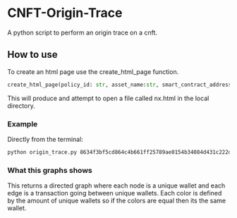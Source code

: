 # CNFT-Origin-Trace

A python script to perform an origin trace on a cnft.

## How to use

To create an html page use the create_html_page function.

```py
create_html_page(policy_id: str, asset_name:str, smart_contract_address:str="", print_flag:bool=True)
```

This will produce and attempt to open a file called nx.html in the local directory.

### Example

Directly from the terminal:

```bash
python origin_trace.py 8634f3bf5cd864c4b661ff25789ae0154b34084d431c222d242bc39c DEADTRAILLOGIC11
```

### What this graphs shows

This returns a directed graph where each node is a unique wallet and each edge is a transaction going between unique wallets. Each color is defined by the amount of unique wallets so if the colors are equal then its the same wallet.

